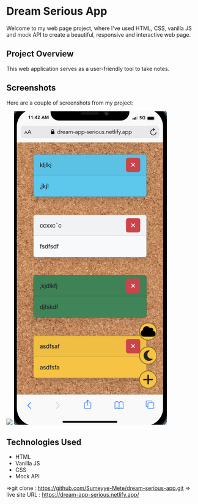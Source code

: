 # Dream Serious App

Welcome to my web page project, where I've used HTML, CSS, vanilla JS and mock API to create a beautiful, responsive and interactive web page.

## Project Overview

This web application serves as a user-friendly tool to take notes.

## Screenshots

Here are a couple of screenshots from my project:

![](/img/Screenshot-desktop.png)
<img src="./img/Screenshot-phone.png" width="400">

## Technologies Used
- HTML
- Vanilla JS
- CSS
- Mock API

=>git clone : https://github.com/Sumeyye-Mete/dream-serious-app.git
=> live site URL :  https://dream-app-serious.netlify.app/
